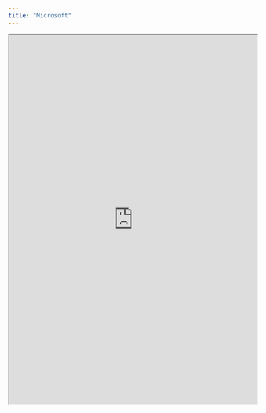 ```yaml
---
title: "Microsoft"
---
```



<iframe height="750" width="100%" src="https://ewelton.github.io/ktest/wiki.html#Microsoft"></iframe>
